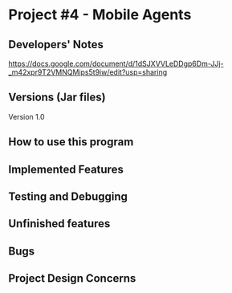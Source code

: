 # Project #4 - Mobile Agents

## Developers' Notes
https://docs.google.com/document/d/1dSJXVVLeDDgp6Dm-JJj-_m42xpr9T2VMNQMips5t9iw/edit?usp=sharing

## Versions (Jar files)

Version 1.0

## How to use this program


## Implemented Features


## Testing and Debugging


## Unfinished features


## Bugs


## Project Design Concerns